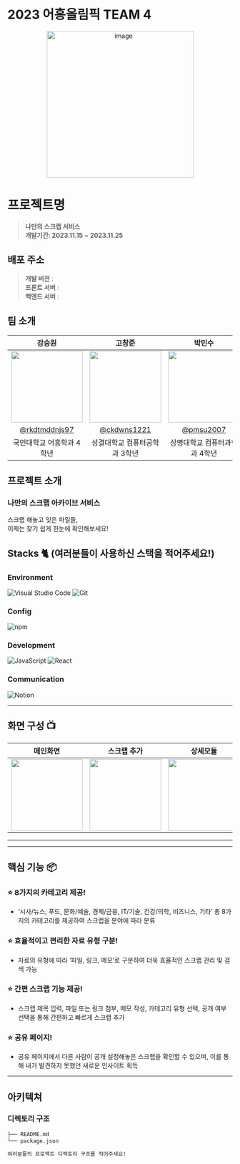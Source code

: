 # 2023 어흥올림픽 TEAM 4

<div align="center">
<img width="329" alt="image" src="https://github.com/2023-AHEUNGTHON/Team_1/assets/94633589/f7f60b7b-6a04-41e8-a38f-8cd619fd6e4a">

</div>

# 프로젝트명
> **나만의 스크랩 서비스** <br/>
> **개발기간: 2023.11.15 ~ 2023.11.25**

## 배포 주소

> **개발 버전** :  <br>
> **프론트 서버** : <br>
> **백엔드 서버** : <br>

## 팀 소개

|      강승원       |          고창준         |       박민수         |       방채원       |          유나경         |       허동윤         |                                                                                                               
| :------------------------------------------------------------------------------: | :---------------------------------------------------------------------------------------------------------------------------------------------------: | :---------------------------------------------------------------------------------------------------------------------------------------------------------------------------------------------------: | :------------------------------------------------------------------------------: | :---------------------------------------------------------------------------------------------------------------------------------------------------: | :---------------------------------------------------------------------------------------------------------------------------------------------------------------------------------------------------: | 
|   <img width="160px" src="https://github.com/2023-AHEUNGTHON/Team_1/assets/94633589/f7f60b7b-6a04-41e8-a38f-8cd619fd6e4a" > |             <img width="160px" src="https://github.com/2023-AHEUNGTHON/Team_1/assets/94633589/f7f60b7b-6a04-41e8-a38f-8cd619fd6e4a" >    |                 <img width="160px" src="https://github.com/2023-AHEUNGTHON/Team_1/assets/94633589/f7f60b7b-6a04-41e8-a38f-8cd619fd6e4a" >   |   <img width="160px" src="https://github.com/2023-AHEUNGTHON/Team_1/assets/94633589/f7f60b7b-6a04-41e8-a38f-8cd619fd6e4a" > |             <img width="160px" src="https://github.com/2023-AHEUNGTHON/Team_1/assets/94633589/f7f60b7b-6a04-41e8-a38f-8cd619fd6e4a" >    |                 <img width="160px" src="https://github.com/2023-AHEUNGTHON/Team_1/assets/94633589/f7f60b7b-6a04-41e8-a38f-8cd619fd6e4a" >   |
|   [@rkdtmddnjs97](https://github.com/rkdtmddnjs97)   |    [@ckdwns1221](https://github.com/ckdwns1221)  | [@pmsu2007](https://github.com/pmsu2007)  |   [@chaewon02](https://github.com/chaewon02)   |    [@Nak11](https://github.com/Nak11)  | [@Goodyun92](https://github.com/Goodyun92)  |
| 국민대학교 어흥학과 4학년 | 성결대학교 컴퓨터공학과 3학년 | 상명대학교 컴퓨터과학과 4학년 | 명지대학교 융합소프트웨어학부 3학년 | 숭실대학교 글로벌미디어학부 4학년 | 숭실대학교 소프트웨어학부 3학년 |

## 프로젝트 소개

### 나만의 스크랩 아카이브 서비스
스크랩 해놓고 잊은 파일들, <br />
이제는 찾기 쉽게 한눈에 확인해보세요!

## Stacks 🐈 (여러분들이 사용하신 스택을 적어주세요!)

### Environment
![Visual Studio Code](https://img.shields.io/badge/Visual%20Studio%20Code-007ACC?style=for-the-badge&logo=Visual%20Studio%20Code&logoColor=white)
![Git](https://img.shields.io/badge/Git-F05032?style=for-the-badge&logo=Git&logoColor=white)        

### Config
![npm](https://img.shields.io/badge/npm-CB3837?style=for-the-badge&logo=npm&logoColor=white)        

### Development
![JavaScript](https://img.shields.io/badge/JavaScript-F7DF1E?style=for-the-badge&logo=Javascript&logoColor=white)
![React](https://img.shields.io/badge/React-20232A?style=for-the-badge&logo=react&logoColor=61DAFB)

### Communication
![Notion](https://img.shields.io/badge/Notion-000000?style=for-the-badge&logo=Notion&logoColor=white)

---
## 화면 구성 📺
|      메인화면       |         스크랩 추가       |        상세모듈        |        파일유형선택        |       마이페이지       |          공유페이지         |                                                                                                               
| :------------------------------------------------------------------------------: | :---------------------------------------------------------------------------------------------------------------------------------------------------: | :---------------------------------------------------------------------------------------------------------------------------------------------------------------------------------------------------: | :------------------------------------------------------------------------------: | :---------------------------------------------------------------------------------------------------------------------------------------------------: | :---------------------------------------------------------------------------------------------------------------------------------------------------: |
|   <img width="160px" src="https://github.com/2023-AHEUNGTHON/Team_1/assets/94633589/f7f60b7b-6a04-41e8-a38f-8cd619fd6e4a" > |             <img width="160px" src="https://github.com/2023-AHEUNGTHON/Team_1/assets/94633589/f7f60b7b-6a04-41e8-a38f-8cd619fd6e4a" >    |                 <img width="160px" src="https://github.com/2023-AHEUNGTHON/Team_1/assets/94633589/f7f60b7b-6a04-41e8-a38f-8cd619fd6e4a" >   |   <img width="160px" src="https://github.com/2023-AHEUNGTHON/Team_1/assets/94633589/f7f60b7b-6a04-41e8-a38f-8cd619fd6e4a" > |             <img width="160px" src="https://github.com/2023-AHEUNGTHON/Team_1/assets/94633589/f7f60b7b-6a04-41e8-a38f-8cd619fd6e4a" >    |              <img width="160px" src="https://github.com/2023-AHEUNGTHON/Team_1/assets/94633589/f7f60b7b-6a04-41e8-a38f-8cd619fd6e4a" >    |   
---
---
## 핵심 기능 📦

### ⭐️ 8가지의 카테고리 제공!
- ‘시사/뉴스, 푸드, 문화/예술, 경제/금융, IT/기술, 건강/의학, 비즈니스, 기타’
총 8가지의 카테고리를 제공하여 스크랩을 분야에 따라 분류

### ⭐️ 효율적이고 편리한 자료 유형 구분!
- 자료의 유형에 따라 ‘파일, 링크, 메모’로 구분하여
더욱 효율적인 스크랩 관리 및 검색 가능

### ⭐️ 간편 스크랩 기능 제공!
- 스크랩 제목 입력, 파일 또는 링크 첨부, 
메모 작성, 카테고리 유형 선택, 공개 여부 선택을 통해 
간편하고 빠르게 스크랩 추가

### ⭐️ 공유 페이지!
- 공유 페이지에서 다른 사람이 공개 설정해놓은 
스크랩을 확인할 수 있으며, 
이를 통해 내가 발견하지 못했던 새로운 인사이트 획득


---
## 아키텍쳐


### 디렉토리 구조
```bash
├── README.md
└── package.json

여러분들의 프로젝트 디렉토리 구조를 적어주세요!

```
